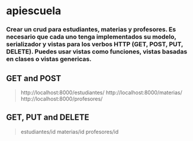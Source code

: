 # apiescuela
### Crear un crud para estudiantes, materias y profesores. Es necesario que cada uno tenga implementados su modelo, serializador y vistas para los verbos HTTP (GET, POST, PUT, DELETE). Puedes usar vistas como funciones, vistas basadas en clases o vistas genericas.

## GET and POST
> http://localhost:8000/estudiantes/
> http://localhost:8000/materias/
> http://localhost:8000/profesores/

## GET, PUT and DELETE


> estudiantes/id
> materias/id
> profesores/id
